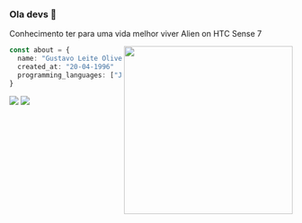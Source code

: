 ### Ola devs 👋

Conhecimento ter para uma vida melhor viver Alien on HTC Sense 7

<img align="right" width="300" src="https://user-images.githubusercontent.com/49209628/128193418-f24a3f39-f0e5-4187-8c77-951ca29eca74.gif" />

```ts
const about = {
  name: "Gustavo Leite Oliveira"
  created_at: "20-04-1996"
  programming_languages: ["JavaScript", "Typescript", "Python"]
}
```

<p align="left">
  <a href="#mailto:gustavoleiteoliveira800@gmail.com" alt="Gmail">
  <img src="https://img.shields.io/badge/-Gmail-FF0000?style=flat-square&labelColor=FF0000&logo=gmail&logoColor=white&link=LINK-DO-SEU-EMAIL" /></a>

  <a href="https://www.linkedin.com/in/gustavo-dev-front/" alt="Linkedin">
  <img src="https://img.shields.io/badge/-Linkedin-0e76a8?style=flat-square&logo=Linkedin&logoColor=white&link=LINK-DO-SEU-LINKEDIN" /></a>
</p>  
